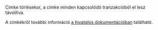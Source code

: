 Címke törlésekor, a címke minden kapcsolódó tranzakcióból el lesz távolítva.

A címkékről további információ [a hivatalos dokumentációban](https://firefly-iii.readthedocs.io/en/latest/concepts/tags.html) található.